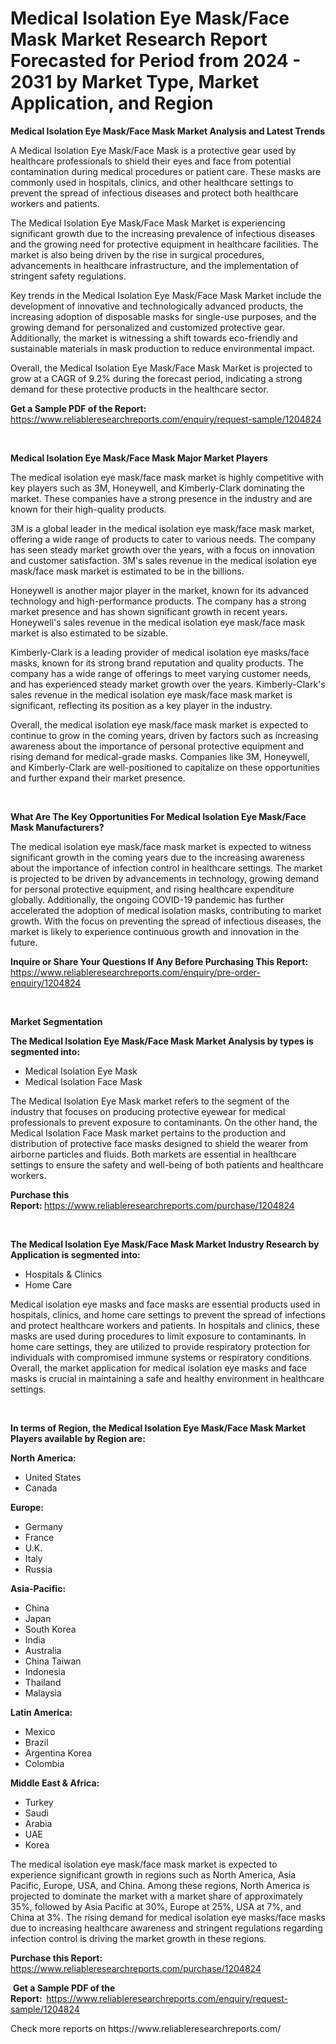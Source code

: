 <p><h1>Medical Isolation Eye Mask/Face Mask Market Research Report Forecasted for Period from 2024 -  2031 by Market Type, Market Application, and Region</h1></p><p><strong>Medical Isolation Eye Mask/Face Mask Market Analysis and Latest Trends</strong></p>
<p><p>A Medical Isolation Eye Mask/Face Mask is a protective gear used by healthcare professionals to shield their eyes and face from potential contamination during medical procedures or patient care. These masks are commonly used in hospitals, clinics, and other healthcare settings to prevent the spread of infectious diseases and protect both healthcare workers and patients.</p><p>The Medical Isolation Eye Mask/Face Mask Market is experiencing significant growth due to the increasing prevalence of infectious diseases and the growing need for protective equipment in healthcare facilities. The market is also being driven by the rise in surgical procedures, advancements in healthcare infrastructure, and the implementation of stringent safety regulations.</p><p>Key trends in the Medical Isolation Eye Mask/Face Mask Market include the development of innovative and technologically advanced products, the increasing adoption of disposable masks for single-use purposes, and the growing demand for personalized and customized protective gear. Additionally, the market is witnessing a shift towards eco-friendly and sustainable materials in mask production to reduce environmental impact.</p><p>Overall, the Medical Isolation Eye Mask/Face Mask Market is projected to grow at a CAGR of 9.2% during the forecast period, indicating a strong demand for these protective products in the healthcare sector.</p></p>
<p><strong>Get a Sample PDF of the Report:&nbsp;</strong> <a href="https://www.reliableresearchreports.com/enquiry/request-sample/1204824">https://www.reliableresearchreports.com/enquiry/request-sample/1204824</a></p>
<p>&nbsp;</p>
<p><strong>Medical Isolation Eye Mask/Face Mask Major Market Players</strong></p>
<p><p>The medical isolation eye mask/face mask market is highly competitive with key players such as 3M, Honeywell, and Kimberly-Clark dominating the market. These companies have a strong presence in the industry and are known for their high-quality products.</p><p>3M is a global leader in the medical isolation eye mask/face mask market, offering a wide range of products to cater to various needs. The company has seen steady market growth over the years, with a focus on innovation and customer satisfaction. 3M's sales revenue in the medical isolation eye mask/face mask market is estimated to be in the billions.</p><p>Honeywell is another major player in the market, known for its advanced technology and high-performance products. The company has a strong market presence and has shown significant growth in recent years. Honeywell's sales revenue in the medical isolation eye mask/face mask market is also estimated to be sizable.</p><p>Kimberly-Clark is a leading provider of medical isolation eye masks/face masks, known for its strong brand reputation and quality products. The company has a wide range of offerings to meet varying customer needs, and has experienced steady market growth over the years. Kimberly-Clark's sales revenue in the medical isolation eye mask/face mask market is significant, reflecting its position as a key player in the industry.</p><p>Overall, the medical isolation eye mask/face mask market is expected to continue to grow in the coming years, driven by factors such as increasing awareness about the importance of personal protective equipment and rising demand for medical-grade masks. Companies like 3M, Honeywell, and Kimberly-Clark are well-positioned to capitalize on these opportunities and further expand their market presence.</p></p>
<p>&nbsp;</p>
<p><strong>What Are The Key Opportunities For Medical Isolation Eye Mask/Face Mask Manufacturers?</strong></p>
<p><p>The medical isolation eye mask/face mask market is expected to witness significant growth in the coming years due to the increasing awareness about the importance of infection control in healthcare settings. The market is projected to be driven by advancements in technology, growing demand for personal protective equipment, and rising healthcare expenditure globally. Additionally, the ongoing COVID-19 pandemic has further accelerated the adoption of medical isolation masks, contributing to market growth. With the focus on preventing the spread of infectious diseases, the market is likely to experience continuous growth and innovation in the future.</p></p>
<p><strong>Inquire or Share Your Questions If Any Before Purchasing This Report:</strong> <a href="https://www.reliableresearchreports.com/enquiry/pre-order-enquiry/1204824">https://www.reliableresearchreports.com/enquiry/pre-order-enquiry/1204824</a></p>
<p>&nbsp;</p>
<p><strong>Market Segmentation</strong></p>
<p><strong>The Medical Isolation Eye Mask/Face Mask Market Analysis by types is segmented into:</strong></p>
<p><ul><li>Medical Isolation Eye Mask</li><li>Medical Isolation Face Mask</li></ul></p>
<p><p>The Medical Isolation Eye Mask market refers to the segment of the industry that focuses on producing protective eyewear for medical professionals to prevent exposure to contaminants. On the other hand, the Medical Isolation Face Mask market pertains to the production and distribution of protective face masks designed to shield the wearer from airborne particles and fluids. Both markets are essential in healthcare settings to ensure the safety and well-being of both patients and healthcare workers.</p></p>
<p><strong>Purchase this Report:&nbsp;</strong><a href="https://www.reliableresearchreports.com/purchase/1204824">https://www.reliableresearchreports.com/purchase/1204824</a></p>
<p>&nbsp;</p>
<p><strong>The Medical Isolation Eye Mask/Face Mask Market Industry Research by Application is segmented into:</strong></p>
<p><ul><li>Hospitals & Clinics</li><li>Home Care</li></ul></p>
<p><p>Medical isolation eye masks and face masks are essential products used in hospitals, clinics, and home care settings to prevent the spread of infections and protect healthcare workers and patients. In hospitals and clinics, these masks are used during procedures to limit exposure to contaminants. In home care settings, they are utilized to provide respiratory protection for individuals with compromised immune systems or respiratory conditions. Overall, the market application for medical isolation eye masks and face masks is crucial in maintaining a safe and healthy environment in healthcare settings.</p></p>
<p>&nbsp;</p>
<p><strong>In terms of Region, the Medical Isolation Eye Mask/Face Mask Market Players available by Region are:</strong></p>
<p>
    <p> <strong> North America: </strong>
        <ul>
            <li>United States</li>
            <li>Canada</li>
        </ul>
        </p> 
    <p> <strong> Europe: </strong>
        <ul>
            <li>Germany</li>
            <li>France</li>
            <li>U.K.</li>
            <li>Italy</li>
            <li>Russia</li>
        </ul>
        </p> 
    <p> <strong> Asia-Pacific: </strong>
        <ul>
            <li>China</li>
            <li>Japan</li>
            <li>South Korea</li>
            <li>India</li>
            <li>Australia</li>
            <li>China Taiwan</li>
            <li>Indonesia</li>
            <li>Thailand</li>
            <li>Malaysia</li>
        </ul>
        </p> 
    <p> <strong> Latin America: </strong>
        <ul>
            <li>Mexico</li>
            <li>Brazil</li>
            <li>Argentina Korea</li>
            <li>Colombia</li>
        </ul>
        </p> 
    <p> <strong> Middle East & Africa: </strong>
        <ul>
            <li>Turkey</li>
            <li>Saudi</li>
            <li>Arabia</li>
            <li>UAE</li>
            <li>Korea</li>
        </ul>
    </p>
    </p>
<p><p>The medical isolation eye mask/face mask market is expected to experience significant growth in regions such as North America, Asia Pacific, Europe, USA, and China. Among these regions, North America is projected to dominate the market with a market share of approximately 35%, followed by Asia Pacific at 30%, Europe at 25%, USA at 7%, and China at 3%. The rising demand for medical isolation eye masks/face masks due to increasing healthcare awareness and stringent regulations regarding infection control is driving the market growth in these regions.</p></p>
<p><strong>Purchase this Report: </strong><a href="https://www.reliableresearchreports.com/purchase/1204824">https://www.reliableresearchreports.com/purchase/1204824</a></p>
<p>&nbsp;<strong>Get a Sample PDF of the Report:&nbsp;&nbsp;</strong><a href="https://www.reliableresearchreports.com/enquiry/request-sample/1204824">https://www.reliableresearchreports.com/enquiry/request-sample/1204824</a></p>
<p><strong></strong></p>
<p>Check more reports on https://www.reliableresearchreports.com/</p>